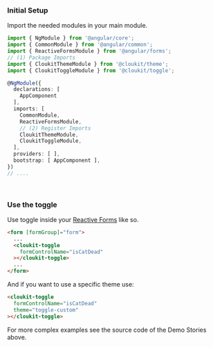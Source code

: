<!-- !!! will be dynamically included into cloukit.github.io component doc !!! -->
<!-- !!! DO NOT USE UNECESSARY MARRKUP THAT BREAKS THE CORPORATE DESIGN !!! -->

### Initial Setup

Import the needed modules in your main module.

```typescript
import { NgModule } from '@angular/core';
import { CommonModule } from '@angular/common';
import { ReactiveFormsModule } from '@angular/forms';
// (1) Package Imports
import { CloukitThemeModule } from '@cloukit/theme';
import { CloukitToggleModule } from '@cloukit/toggle';

@NgModule({
  declarations: [
    AppComponent
  ],
  imports: [
    CommonModule,
    ReactiveFormsModule,
    // (2) Register Imports
    CloukitThemeModule,
    CloukitToggleModule,
  ],
  providers: [ ],
  bootstrap: [ AppComponent ],
})
// ....
```

&nbsp;

### Use the toggle

Use toggle inside your [Reactive Forms](https://angular.io/guide/reactive-forms) like so.

```html
<form [formGroup]="form">
  ...
  <cloukit-toggle
    formControlName="isCatDead"
  ></cloukit-toggle>
  ...
</form>
```

And if you want to use a specific theme use:

```html
<cloukit-toggle
  formControlName="isCatDead"
  theme="toggle-custom"
></cloukit-toggle>
```

For more complex examples see the source code of the Demo Stories above.


